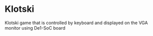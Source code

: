 # Klotski
Klotski game that is controlled by keyboard and displayed on the VGA monitor using De1-SoC board
